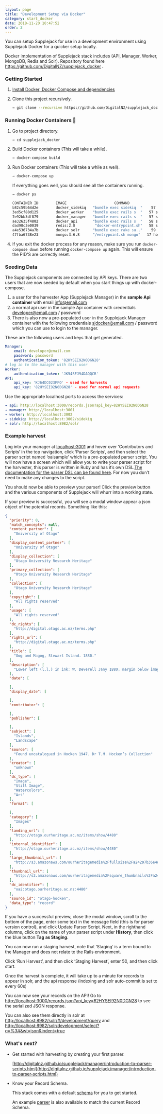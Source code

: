 ```yaml
---
layout: page
title: "Development Setup via Docker"
category: start_docker
date: 2018-11-20 10:47:52
order: 2
---
```

You can setup Supplejack for use in a development environment using Supplejack Docker for
a quicker setup locally.

Docker implementation of Supplejack stack includes (API, Manager, Worker, MongoDB, Redis and Solr). Repository found here https://github.com/DigitalNZ/supplejack_docker .

### Getting Started
1. [Install Docker, Docker Compose and dependencies](https://docs.docker.com/install/)

3. Clone this project recursively.

    ```bash
    → git clone --recursive https://github.com/DigitalNZ/supplejack_docker.git
    ```

### Running Docker Containers 🏁

1. Go to project directory.

    ```bash
    → cd supplejack_docker
    ```

2. Build Docker containers (This will take a while).

    ```bash
    → docker-compose build
    ```

3.  Run Docker containers (This will take a while as well).

    ```bash
    → docker-compose up
    ```

    If everything goes well, you should see all the containers running.

    ```bash
    → docker ps
    ```

    ```bash
    CONTAINER ID        IMAGE                      COMMAND                  CREATED             STATUS              PORTS                    NAMES
    b82c59b64d2e        docker_sidekiq   "bundle exec sidekiq  "    57 seconds ago      Up 56 seconds                                sidekiq
    3ed5cf88d125        docker_worker    "bundle exec rails s  "   57 seconds ago      Up 56 seconds       0.0.0.0:3002->3000/tcp   worker
    7e92bb3df879        docker_manager   "bundle exec rails s  "   57 seconds ago      Up 56 seconds       0.0.0.0:3001->3000/tcp   manager
    ae32635f4802        docker_api       "bundle exec rails s  "   58 seconds ago      Up 57 seconds       0.0.0.0:3000->3000/tcp   api
    dad90c3e0039        redis:2.8         "docker-entrypoint.sh"   58 seconds ago      Up 57 seconds       0.0.0.0:6379->6379/tcp   redis
    a4e536734a7b        docker_solr      "bundle exec rake su.."    59 seconds ago      Up 57 seconds       0.0.0.0:8983->8983/tcp   solr
    47fba6738e23        mongo:3.6.8      "/entrypoint.sh mongo"   17 hours ago        Up 57 seconds       27017/tcp                supplejackdocker_mongodb_1
    ```

4. If you exit the docker process for any reason, make sure you run `docker-compose down` before running `docker-compose up` again.  This will ensure the PID'S are correctly reset.

### Seeding Data

The Supplejack components are connected by API keys. There are two users that are now seeded by default when you start things up with docker-compose.

1. a user for the harvester App (Supplejack Manager) in the **sample Api container** with email info@email.com
2. a normal api user in the sample Api container with credentials developer@email.com / password
3. There is also now a pre-populated user in the Supplejack Manager container with the following credentials sjdocker@email.com / password which you can use to login to the manager.

These are the following users and keys that get generated.

```yaml
Manager:
    email: developer@email.com
    password: password
    authentication_token: '82HYSEI92N0DGN28'
# log in to the manager with this user
Worker:
    authentication_token: 'JK54SFJ94DAQQCB'
API:
    api_key: 'KJ64DC023FFO' - used for harvests
    api_key: '82HYSEI92N0DGN28' - used for normal api requests
```

Use the appropriate localhost ports to access the services:

```yaml
→ api: http://localhost:3000/records.json?api_key=82HYSEI92N0DGN28
→ manager: http://localhost:3001
→ worker: http://localhost:3002
→ sidekiq: http://localhost:3002/sidekiq
→ solr: http://localhost:8982/solr
```

### Example harvest

Log into your manager at [localhost:3001](http://localhost:3001) and hover over ‘Contributors and Scripts’ in the top navigation, click ‘Parser Scripts’, and then select the parser script named ‘oaisample’ which is a pre-populated parser script. You will now have a screen which will allow you to write your parser script for the harvester, this parser is written in Ruby and has it’s own DSL.[The documentation for the parser DSL can be found here](http://digitalnz.github.io/supplejack/). For now you don't need to make any changes to the script.

You should now be able to preview your parser! Click the preview button and the various components of Supplejack will whurr into a working state.

If your preview is successful, you will see a modal window appear a json object of the potential records. Something like this:

```json
{
  "priority": 0,
  "match_concepts": null,
  "content_partner": [
    "University of Otago"
  ],
  "display_content_partner": [
    "University of Otago"
  ],
  "display_collection": [
    "Otago University Research Heritage"
  ],
  "primary_collection": [
    "Otago University Research Heritage"
  ],
  "collection": [
    "Otago University Research Heritage"
  ],
  "copyright": [
    "All rights reserved"
  ],
  "usage": [
    "All rights reserved"
  ],
  "dc_rights": [
    "http://digital.otago.ac.nz/terms.php"
  ],
  "rights_url": [
    "http://digital.otago.ac.nz/terms.php"
  ],
  "title": [
    "Gog and Magog, Stewart Island. 1880."
  ],
  "description": [
    "Lower left (l.l.) in ink: W. Deverell Jany 1880; margin below image in pencil: Gog &amp; Magog Stewart Island."
  ],
  "date": [

  ],
  "display_date": [

  ],
  "contributor": [

  ],
  "publisher": [

  ],
  "subject": [
    "Islands",
    "Landscape"
  ],
  "source": [
    "Found uncatalogued in Hocken 1947. Dr T.M. Hocken’s Collection"
  ],
  "creator": [
    "unknown"
  ],
  "dc_type": [
    "Image",
    "Still Image",
    "Watercolors",
    "Art"
  ],
  "format": [

  ],
  "category": [
    "Images"
  ],
  "landing_url": [
    "http://otago.ourheritage.ac.nz/items/show/4480"
  ],
  "internal_identifier": [
    "http://otago.ourheritage.ac.nz/items/show/4480"
  ],
  "large_thumbnail_url": [
    "http://s3.amazonaws.com/ourheritagemedia%2Ffullsize%2Fa24297b36e4d17d4b8bd4da8f7d6bb6c.jpg"
  ],
  "thumbnail_url": [
    "http://s3.amazonaws.com/ourheritagemedia%2Fsquare_thumbnails%2Fa24297b36e4d17d4b8bd4da8f7d6bb6c.jpg"
  ],
  "dc_identifier": [
    "oai:otago.ourheritage.ac.nz:4480"
  ],
  "source_id": "otago-hocken",
  "data_type": "record"
}
```

If you have a successful preview, close the modal window, scroll to the bottom of the page, enter some text in the message field (this is for parser version control), and click Update Parser Script.  Next, in the righthand columns, click on the name of your parser script under **History**, then click the blue button **Tag as Staging**.

You can now run a staging harvest, note that ‘Staging’ is a term bound to the Manager and does not relate to the Rails environment.

Click ‘Run Harvest’, and then click ‘Staging Harvest’, enter 50, and then click start.

Once the harvest is complete, it will take up to a minute for records to appear in solr, and the api response (indexing and solr auto-commit is set to every 60s)

You can now see your records on the API! Go to [http://localhost:3000/records.json?api_key=82HYSEI92N0DGN28](http://localhost:3000/records.json?api_key=82HYSEI92N0DGN28) to see the serialized JSON response.

You can also see them directly in solr at [http://localhost:8982/solr/#/development/query](http://localhost:8982/solr/#/development/query) and [http://localhost:8982/solr/development/select?q=*%3A*&wt=json&indent=true](http://localhost:8982/solr/#/development/query)

### What's next?

- Get started with harvesting by creating your first parser.

    [http://digitalnz.github.io/supplejack/manager/introduction-to-parser-scripts.html](http://digitalnz.github.io/supplejack/manager/introduction-to-parser-scripts.html)


- Know your Record Schema.

    This stack comes with a default [schema](https://github.com/DigitalNZ/supplejack_api_app/blob/master/app/supplejack_api/record_schema.rb) for you to get started.

    An example [parser](https://gist.github.com/hapiben/c904e581ea944b70533bb5fdf25efaa7) is also available to match the current Record Schema.
